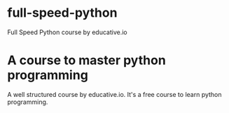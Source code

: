 # full-speed-python
Full Speed Python course by educative.io

# A course to master python programming
A well structured course by educative.io. It's a free course to learn python programming.
